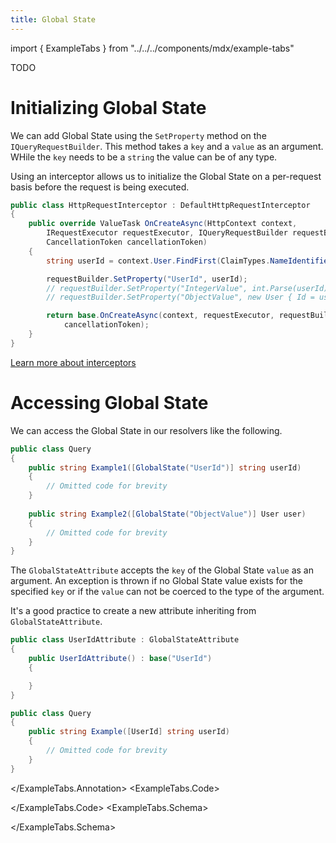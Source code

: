 ```yaml
---
title: Global State
---
```


import { ExampleTabs } from "../../../components/mdx/example-tabs"

TODO

# Initializing Global State

We can add Global State using the `SetProperty` method on the `IQueryRequestBuilder`. This method takes a `key` and a `value` as an argument. WHile the `key` needs to be a `string` the value can be of any type.

Using an interceptor allows us to initialize the Global State on a per-request basis before the request is being executed.

```csharp
public class HttpRequestInterceptor : DefaultHttpRequestInterceptor
{
    public override ValueTask OnCreateAsync(HttpContext context,
        IRequestExecutor requestExecutor, IQueryRequestBuilder requestBuilder,
        CancellationToken cancellationToken)
    {
        string userId = context.User.FindFirst(ClaimTypes.NameIdentifier)?.Value;

        requestBuilder.SetProperty("UserId", userId);
        // requestBuilder.SetProperty("IntegerValue", int.Parse(userId));
        // requestBuilder.SetProperty("ObjectValue", new User { Id = userId });

        return base.OnCreateAsync(context, requestExecutor, requestBuilder,
            cancellationToken);
    }
}
```

[Learn more about interceptors](/docs/hotchocolate/server/interceptors)

# Accessing Global State

We can access the Global State in our resolvers like the following.

<ExampleTabs>
<ExampleTabs.Annotation>

```csharp
public class Query
{
    public string Example1([GlobalState("UserId")] string userId)
    {
        // Omitted code for brevity
    }
  
    public string Example2([GlobalState("ObjectValue")] User user)
    {
        // Omitted code for brevity
    }
}
```

The `GlobalStateAttribute` accepts the `key` of the Global State `value` as an argument. An exception is thrown if no Global State value exists for the specified `key` or if the `value` can not be coerced to the type of the argument.
  
It's a good practice to create a new attribute inheriting from `GlobalStateAttribute`.
  
```csharp
public class UserIdAttribute : GlobalStateAttribute
{
    public UserIdAttribute() : base("UserId")
    {

    }
}

public class Query
{
    public string Example([UserId] string userId)
    {
        // Omitted code for brevity
    }
}
```

</ExampleTabs.Annotation>
<ExampleTabs.Code>

</ExampleTabs.Code>
<ExampleTabs.Schema>

</ExampleTabs.Schema>
</ExampleTabs>
